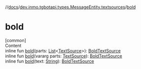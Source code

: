 //[docs](../../index.md)/[dev.inmo.tgbotapi.types.MessageEntity.textsources](index.md)/[bold](bold.md)



# bold  
[common]  
Content  
inline fun [bold](bold.md)(parts: [List](https://kotlinlang.org/api/latest/jvm/stdlib/kotlin.collections/-list/index.html)<[TextSource](../dev.inmo.tgbotapi.CommonAbstracts/-text-source/index.md)>): [BoldTextSource](-bold-text-source/index.md)  
inline fun [bold](bold.md)(vararg parts: [TextSource](../dev.inmo.tgbotapi.CommonAbstracts/-text-source/index.md)): [BoldTextSource](-bold-text-source/index.md)  
inline fun [bold](bold.md)(text: [String](https://kotlinlang.org/api/latest/jvm/stdlib/kotlin/-string/index.html)): [BoldTextSource](-bold-text-source/index.md)  



